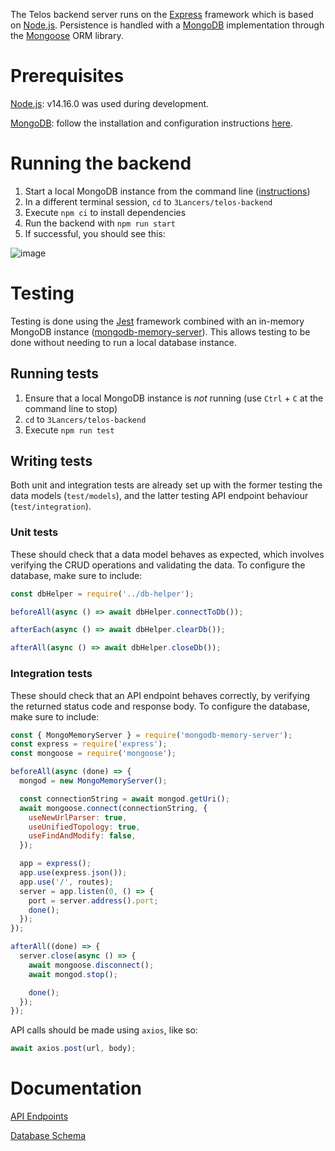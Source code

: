 The Telos backend server runs on the [Express](https://expressjs.com/) framework which is based on [Node.js](https://nodejs.org/en/). Persistence is handled with a [MongoDB](https://www.mongodb.com/) implementation through the [Mongoose](https://mongoosejs.com/) ORM library.

# Prerequisites
[Node.js](https://nodejs.org/en/): v14.16.0 was used during development.

[MongoDB](https://www.mongodb.com/): follow the installation and configuration instructions [here](https://docs.mongodb.com/manual/tutorial/install-mongodb-on-windows/#procedure).

# Running the backend
1. Start a local MongoDB instance from the command line ([instructions](https://docs.mongodb.com/manual/tutorial/install-mongodb-on-windows/#run-mongodb-from-cmd))
2. In a different terminal session, `cd` to `3Lancers/telos-backend`
3. Execute `npm ci` to install dependencies
4. Run the backend with `npm run start`
5. If successful, you should see this:

![image](https://user-images.githubusercontent.com/49678883/111965297-74555900-8b5a-11eb-802d-cabfa495932f.jpg)

# Testing
Testing is done using the [Jest](https://jestjs.io/) framework combined with an in-memory MongoDB instance ([mongodb-memory-server](https://github.com/nodkz/mongodb-memory-server)). This allows testing to be done without needing to run a local database instance.

## Running tests
1. Ensure that a local MongoDB instance is _not_ running (use `Ctrl` + `C` at the command line to stop)
2. `cd` to `3Lancers/telos-backend`
3. Execute `npm run test`

## Writing tests
Both unit and integration tests are already set up with the former testing the data models (`test/models`), and the latter testing API endpoint behaviour (`test/integration`).

### Unit tests
These should check that a data model behaves as expected, which involves verifying the CRUD operations and validating the data.
To configure the database, make sure to include:
``` javascript
const dbHelper = require('../db-helper');

beforeAll(async () => await dbHelper.connectToDb());

afterEach(async () => await dbHelper.clearDb());

afterAll(async () => await dbHelper.closeDb());
```

### Integration tests
These should check that an API endpoint behaves correctly, by verifying the returned status code and response body. To configure the database, make sure to include:
``` javascript
const { MongoMemoryServer } = require('mongodb-memory-server');
const express = require('express');
const mongoose = require('mongoose');

beforeAll(async (done) => {
  mongod = new MongoMemoryServer();

  const connectionString = await mongod.getUri();
  await mongoose.connect(connectionString, {
    useNewUrlParser: true,
    useUnifiedTopology: true,
    useFindAndModify: false,
  });

  app = express();
  app.use(express.json());
  app.use('/', routes);
  server = app.listen(0, () => {
    port = server.address().port;
    done();
  });
});

afterAll((done) => {
  server.close(async () => {
    await mongoose.disconnect();
    await mongod.stop();

    done();
  });
});
```
API calls should be made using `axios`, like so:
``` javascript
await axios.post(url, body);
```

# Documentation
[API Endpoints](https://github.com/UOA-SE701-Group3-2021/3Lancers/wiki/API-Endpoints)

[Database Schema](https://github.com/UOA-SE701-Group3-2021/3Lancers/wiki/Database-Schema)